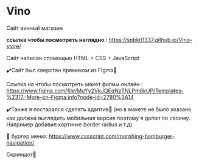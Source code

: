 # Vino

Сайт винный магазин 

<b>ссылка чтобы посмотреть наглядно :</b> https://spbkit1337.github.io/Vino-store/

Сайт написан спомощью HTML + CSS + JavaScript

✔️Сайт был сверстан прямиком из Figma🎨

Ссылка на чтобы посмотреть макет фигмы онлайн : https://www.figma.com/file/MuYy2VkJQEqNzTNLPm8kUP/Templates-%2317.-More-on-Figma.info?node-id=2780%3A14

✔️Также я постарался сделать адаптив📱 (но в макете не было указано как должна выглядить мобильная версия поэтому я делал по своему. Например добавил картинке border radius и т.д)

🍔 бургер меню: https://www.cssscript.com/morphing-hamburger-navigation/

Скриншот🦉


